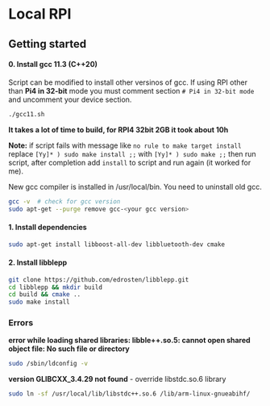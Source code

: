 # Local RPI

## Getting started

#### 0. Install gcc 11.3 (C++20)

Script can be modified to install other versinos of gcc. If using RPI other than **Pi4 in 32-bit** mode you must comment section `# Pi4 in 32-bit mode` and uncomment your device section.

```bash
./gcc11.sh
```
**It takes a lot of time to build, for RPI4 32bit 2GB it took about 10h**  

**Note:** if script fails with message like `no rule to make target install` replace `[Yy]* ) sudo make install ;;` with `[Yy]* ) sudo make ;;` then run script, after completion add `install` to script and run again (it worked for me).

New gcc compiler is installed in /usr/local/bin. You need to uninstall old gcc.
```bash
gcc -v  # check for gcc version
sudo apt-get --purge remove gcc-<your gcc version>
```


#### 1. Install dependencies
```bash
sudo apt-get install libboost-all-dev libbluetooth-dev cmake
```

#### 2. Install libblepp
```bash
git clone https://github.com/edrosten/libblepp.git
cd libblepp && mkdir build
cd build && cmake ..
sudo make install
```


### Errors 

**error while loading shared libraries: libble++.so.5: cannot open shared object file: No such file or directory**
```bash
sudo /sbin/ldconfig -v
```

**version GLIBCXX_3.4.29 not found** - override libstdc.so.6 library 
```bash
sudo ln -sf /usr/local/lib/libstdc++.so.6 /lib/arm-linux-gnueabihf/
```
